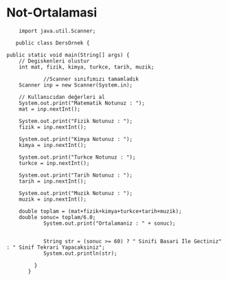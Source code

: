 # Not-Ortalamasi

        import java.util.Scanner;

       public class DersOrnek {

    public static void main(String[] args) {
        // Degiskenleri olustur
        int mat, fizik, kimya, turkce, tarih, muzik;

                //Scanner sınıfımızı tamamladık
        Scanner inp = new Scanner(System.in);

        // Kullanıcıdan değerleri al
        System.out.print("Matematik Notunuz : ");
        mat = inp.nextInt();

        System.out.print("Fizik Notunuz : ");
        fizik = inp.nextInt();

        System.out.print("Kimya Notunuz : ");
        kimya = inp.nextInt();

        System.out.print("Turkce Notunuz : ");
        turkce = inp.nextInt();

        System.out.print("Tarih Notunuz : ");
        tarih = inp.nextInt();

        System.out.print("Muzik Notunuz : ");
        muzik = inp.nextInt();

        double toplam = (mat+fizik+kimya+turkce+tarih+muzik);
        double sonuc= toplam/6.0;
                System.out.print("Ortalamaniz : " + sonuc);


                String str = (sonuc >= 60) ? " Sinifi Basari İle Gectiniz" : " Sinif Tekrari Yapacaksiniz";
                System.out.println(str);

             }
           }
